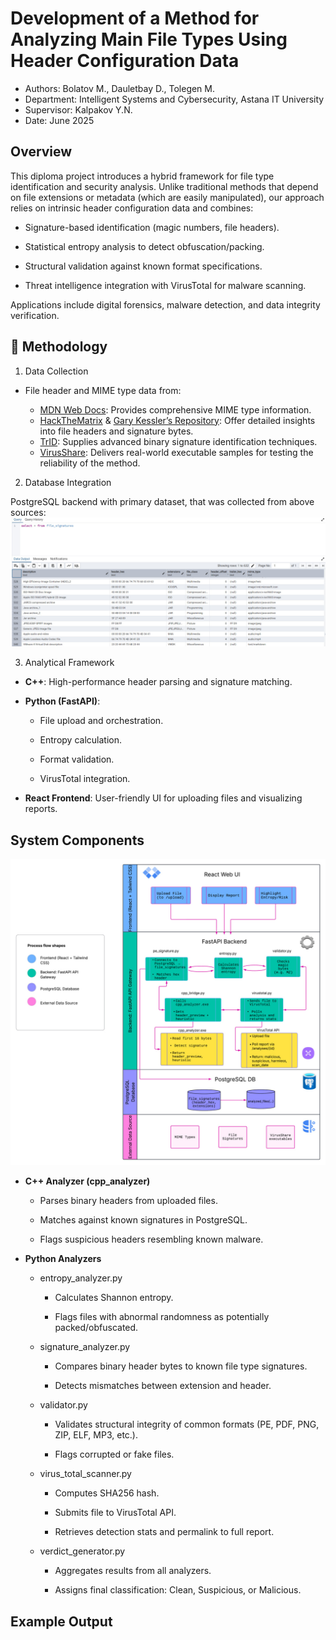 # Development of a Method for Analyzing Main File Types Using Header Configuration Data

- Authors: Bolatov M., Dauletbay D., Tolegen M.
- Department: Intelligent Systems and Cybersecurity, Astana IT University
- Supervisor: Kalpakov Y.N.
- Date: June 2025

## Overview

This diploma project introduces a hybrid framework for file type identification and security analysis.
Unlike traditional methods that depend on file extensions or metadata (which are easily manipulated), our approach relies on intrinsic header configuration data and combines:

  - Signature-based identification (magic numbers, file headers).

  - Statistical entropy analysis to detect obfuscation/packing.

  - Structural validation against known format specifications.

  - Threat intelligence integration with VirusTotal for malware scanning.

Applications include digital forensics, malware detection, and data integrity verification.

## 🔬 Methodology
1. Data Collection

  - File header and MIME type data from:

    - [MDN Web Docs](https://developer.mozilla.org/en-US/docs/Web/HTTP/MIME_types/Common_types): Provides comprehensive MIME type information.
    - [HackTheMatrix](https://hackthematrixforlife.wordpress.com/file-headers/ ) & [Gary Kessler’s Repository](https://www.garykessler.net/library/file_sigs.html): Offer detailed insights into file headers and signature bytes.
    - [TrID]( https://mark0.net/soft-trid-e.html): Supplies advanced binary signature identification techniques.
    - [VirusShare](https://virusshare.com/): Delivers real-world executable samples for testing the reliability of the method.

2. Database Integration

PostgreSQL backend with primary dataset, that was collected from above sources:
![](https://github.com/Mad03633/File-Header-Analyzer/blob/main/assets/DB.jpg)

3. Analytical Framework

  - **C++**: High-performance header parsing and signature matching.

  - **Python (FastAPI)**:

      - File upload and orchestration.

      - Entropy calculation.

      - Format validation.

      - VirusTotal integration.

  - **React Frontend**: User-friendly UI for uploading files and visualizing reports.

## System Components

![Architecture](https://github.com/Mad03633/File-Header-Analyzer/blob/main/assets/architecture.jpg)

- **C++ Analyzer (cpp_analyzer)**

  - Parses binary headers from uploaded files.

  - Matches against known signatures in PostgreSQL.

  - Flags suspicious headers resembling known malware.

- **Python Analyzers**

  - entropy_analyzer.py

    - Calculates Shannon entropy.

    - Flags files with abnormal randomness as potentially packed/obfuscated.

  - signature_analyzer.py

    - Compares binary header bytes to known file type signatures.

    - Detects mismatches between extension and header.

  - validator.py

    - Validates structural integrity of common formats (PE, PDF, PNG, ZIP, ELF, MP3, etc.).

    - Flags corrupted or fake files.

  - virus_total_scanner.py

    - Computes SHA256 hash.

    - Submits file to VirusTotal API.

    - Retrieves detection stats and permalink to full report.

  - verdict_generator.py

    - Aggregates results from all analyzers.

    - Assigns final classification: Clean, Suspicious, or Malicious.

## Example Output

